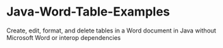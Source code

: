 # Java-Word-Table-Examples
Create, edit, format, and delete tables in a Word document in Java without Microsoft Word or interop dependencies
